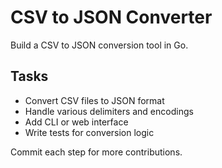 # CSV to JSON Converter

Build a CSV to JSON conversion tool in Go.

## Tasks
- Convert CSV files to JSON format
- Handle various delimiters and encodings
- Add CLI or web interface
- Write tests for conversion logic

Commit each step for more contributions.
